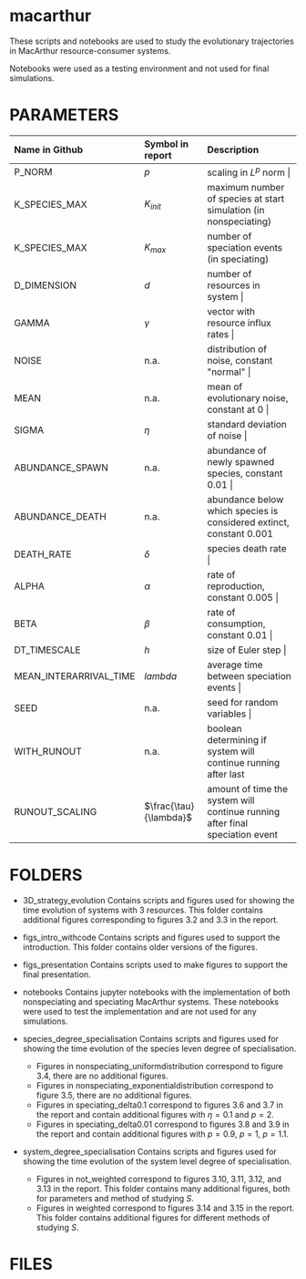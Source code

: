 # macarthur
These scripts and notebooks are used to study the evolutionary trajectories in MacArthur resource-consumer systems.

Notebooks were used as a testing environment and not used for final simulations.



# PARAMETERS

|Name in Github | Symbol in report | Description|
|:---|:---|:---|
|P_NORM   |$p$|       scaling in $L^p$ norm \|
|K_SPECIES_MAX |$K_{init}$|  maximum number of species at start simulation (in nonspeciating)|
|K_SPECIES_MAX |$K_{max}$|  number of speciation events (in speciating)
|D_DIMENSION  |$d$|   number of resources in system \|
|GAMMA    |$\gamma$|       vector with resource influx rates \|
|NOISE    |n.a.|       distribution of noise, constant "normal" \|
|MEAN       |n.a.|      mean of evolutionary noise, constant at 0 \|
|SIGMA     |$\eta$|      standard deviation of noise \|
|ABUNDANCE_SPAWN |n.a.| abundance of newly spawned species, constant 0.01 \|
|ABUNDANCE_DEATH |n.a.| abundance below which species is considered extinct, constant 0.001| \
|DEATH_RATE  |$\delta$|    species death rate \|
|ALPHA  |$\alpha$|         rate of reproduction, constant 0.005 \|
|BETA     |$\beta$|       rate of consumption, constant 0.01 \|
|DT_TIMESCALE  |$h$|  size of Euler step \|
|MEAN_INTERARRIVAL_TIME  | $lambda$ |  average time between speciation events \|
|SEED       |n.a.|      seed for random variables \|
|WITH_RUNOUT   |n.a.|   boolean determining if system will continue running after last| speciation event \
|RUNOUT_SCALING  |$\frac{\tau}{\lambda}$| amount of time the system will continue running after final speciation event |



# FOLDERS
* 3D_strategy_evolution
Contains scripts and figures used for showing the time evolution of systems with 3 resources. This folder contains additional figures corresponding to figures 3.2 and 3.3 in the report.

* figs_intro_withcode
Contains scripts and figures used to support the introduction. This folder contains older versions of the figures.

* figs_presentation
Contains scripts used to make figures to support the final presentation.

* notebooks
Contains jupyter notebooks with the implementation of both nonspeciating and speciating MacArthur systems. These notebooks were used to test the implementation and are not used for any simulations.

* species_degree_specialisation
Contains scripts and figures used for showing the time evolution of the species leven degree of specialisation.  
  * Figures in nonspeciating_uniformdistribution correspond to figure 3.4, there are no additional figures.
  * Figures in nonspeciating_exponentialdistribution correspond to figure 3.5, there are no additional figures.
  * Figures in speciating_delta0.1 correspond to figures 3.6 and 3.7 in the report and contain additional figures with $\eta=0.1$ and $p = 2$.
  * Figures in speciating_delta0.01 correspond to figures 3.8 and 3.9 in the report and contain additional figures with $p=0.9$, $p=1$, $p=1.1$.

* system_degree_specialisation
Contains scripts and figures used for showing the time evolution of the system level degree of specialisation.
  * Figures in not_weighted correspond to figures 3.10, 3.11, 3.12, and 3.13 in the report. This folder contains many additional figures, both for parameters and method of studying $S$.
  * Figures in weighted correspond to figures 3.14 and 3.15 in the report. This folder contains additional figures for different methods of studying $S$.

# FILES
